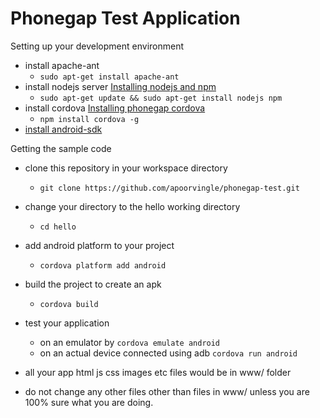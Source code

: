 Phonegap Test Application
=========================

Setting up your development environment
+ install apache-ant
    - `sudo apt-get install apache-ant`
+ install nodejs server [Installing nodejs and npm](https://www.digitalocean.com/community/tutorials/how-to-install-node-js-on-an-ubuntu-14-04-server)
    - `sudo apt-get update && sudo apt-get install nodejs npm`
+ install cordova [Installing phonegap cordova](http://docs.phonegap.com/en/edge/guide_cli_index.md.html#The%20Command-Line%20Interface) 
    - `npm install cordova -g`
+ [install android-sdk](http://developer.android.com/sdk/installing/index.html)

Getting the sample code
+ clone this repository in your workspace directory 
    - `git clone https://github.com/apoorvingle/phonegap-test.git`
+ change your directory to the hello working directory
    - `cd hello`
+ add android platform to your project
    - `cordova platform add android`
+ build the project to create an apk
    - `cordova build`
+ test your application 
    - on an emulator by `cordova emulate android`
    - on an actual device connected using adb `cordova run android`

+ all your app html js css images etc files would be in www/ folder
+ do not change any other files other than files in www/ unless you are 100%
  sure what you are doing.
